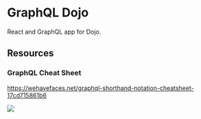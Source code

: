 # GraphQL Dojo

React and GraphQL app for Dojo.

## Resources

### GraphQL Cheat Sheet

https://wehavefaces.net/graphql-shorthand-notation-cheatsheet-17cd715861b6

![](https://cdn-images-1.medium.com/max/2000/1*HaEeoGrja2IGUxzvmj5Vnw.png)
